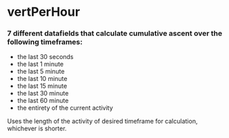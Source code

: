 # vertPerHour

### 7 different datafields that calculate cumulative ascent over the following timeframes:
- the last 30 seconds
- the last 1 minute
- the last 5 minute
- the last 10 minute
- the last 15 minute
- the last 30 minute
- the last 60 minute
- the entirety of the current activity

Uses the length of the activity of desired timeframe for calculation, whichever is shorter.
